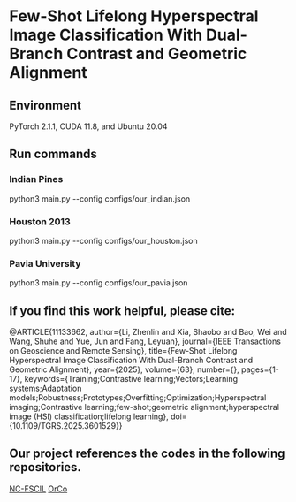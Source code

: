 # Few-Shot Lifelong Hyperspectral Image Classification With Dual-Branch Contrast and Geometric Alignment

## Environment
PyTorch 2.1.1, CUDA 11.8, and Ubuntu 20.04

## Run commands
### Indian Pines
python3 main.py --config configs/our_indian.json
### Houston 2013
python3 main.py --config configs/our_houston.json
### Pavia University
python3 main.py --config configs/our_pavia.json


## If you find this work helpful, please cite:
@ARTICLE{11133662,
  author={Li, Zhenlin and Xia, Shaobo and Bao, Wei and Wang, Shuhe and Yue, Jun and Fang, Leyuan},
  journal={IEEE Transactions on Geoscience and Remote Sensing}, 
  title={Few-Shot Lifelong Hyperspectral Image Classification With Dual-Branch Contrast and Geometric Alignment}, 
  year={2025},
  volume={63},
  number={},
  pages={1-17},
  keywords={Training;Contrastive learning;Vectors;Learning systems;Adaptation models;Robustness;Prototypes;Overfitting;Optimization;Hyperspectral imaging;Contrastive learning;few-shot;geometric alignment;hyperspectral image (HSI) classification;lifelong learning},
  doi={10.1109/TGRS.2025.3601529}}



## Our project references the codes in the following repositories.
[NC-FSCIL](https://github.com/NeuralCollapseApplications/FSCIL)
[OrCo](https://github.com/noorahmedds/OrCo)



